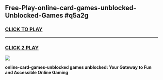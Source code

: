 
## Free-Play-online-card-games-unblocked-Unblocked-Games #q5a2g
<h3>
<a href="https://news.freeplayer.one?title=online-card-games-unblocked&ref=8M">CLICK TO PLAY</a></h3>
<hr>

<h3>
<a href="https://news.freeplayer.one?title=online-card-games-unblocked&ref=8M">CLICK 2 PLAY</a>
  
</h3>

<a href="https://news.freeplayer.one?title=online-card-games-unblocked&ref=8M"><img src="https://clearcache.store/games.png"></a>


**online-card-games-unblocked games unblocked: Your Gateway to Fun and Accessible Online Gaming**
